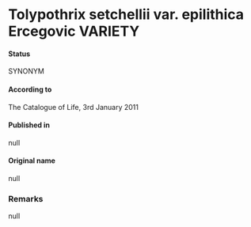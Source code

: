 # Tolypothrix setchellii var. epilithica Ercegovic VARIETY

#### Status
SYNONYM

#### According to
The Catalogue of Life, 3rd January 2011

#### Published in
null

#### Original name
null

### Remarks
null